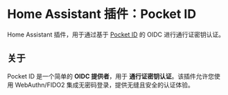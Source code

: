 # Home Assistant 插件：Pocket ID

Home Assistant 插件，用于通过基于 [Pocket ID](https://pocket-id.org/) 的 OIDC 进行通行证密钥认证。

## 关于

Pocket ID 是一个简单的 **OIDC 提供者**，用于 **通行证密钥认证**。该插件允许您使用 WebAuthn/FIDO2 集成无密码登录，提供无缝且安全的认证体验。